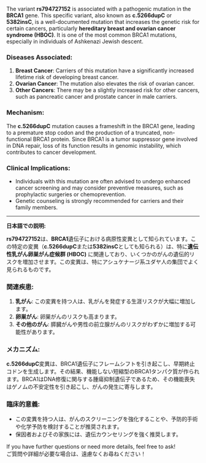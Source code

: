 The variant **rs794727152** is associated with a pathogenic mutation in the **BRCA1** gene. This specific variant, also known as **c.5266dupC** or **5382insC**, is a well-documented mutation that increases the genetic risk for certain cancers, particularly **hereditary breast and ovarian cancer syndrome (HBOC)**. It is one of the most common BRCA1 mutations, especially in individuals of Ashkenazi Jewish descent.

### Diseases Associated:
1. **Breast Cancer**: Carriers of this mutation have a significantly increased lifetime risk of developing breast cancer.
2. **Ovarian Cancer**: The mutation also elevates the risk of ovarian cancer.
3. **Other Cancers**: There may be a slightly increased risk for other cancers, such as pancreatic cancer and prostate cancer in male carriers.

### Mechanism:
The **c.5266dupC** mutation causes a frameshift in the BRCA1 gene, leading to a premature stop codon and the production of a truncated, non-functional BRCA1 protein. Since BRCA1 is a tumor suppressor gene involved in DNA repair, loss of its function results in genomic instability, which contributes to cancer development.

### Clinical Implications:
- Individuals with this mutation are often advised to undergo enhanced cancer screening and may consider preventive measures, such as prophylactic surgeries or chemoprevention.
- Genetic counseling is strongly recommended for carriers and their family members.

---

**日本語での説明:**

**rs794727152**は、**BRCA1**遺伝子における病原性変異として知られています。この特定の変異（**c.5266dupC**または**5382insC**としても知られる）は、特に**遺伝性乳がん卵巣がん症候群 (HBOC)** に関連しており、いくつかのがんの遺伝的リスクを増加させます。この変異は、特にアシュケナージ系ユダヤ人の集団でよく見られるものです。

### 関連疾患:
1. **乳がん**: この変異を持つ人は、乳がんを発症する生涯リスクが大幅に増加します。
2. **卵巣がん**: 卵巣がんのリスクも高まります。
3. **その他のがん**: 膵臓がんや男性の前立腺がんのリスクがわずかに増加する可能性があります。

### メカニズム:
**c.5266dupC**変異は、BRCA1遺伝子にフレームシフトを引き起こし、早期終止コドンを生成します。その結果、機能しない短縮型のBRCA1タンパク質が作られます。BRCA1はDNA修復に関与する腫瘍抑制遺伝子であるため、その機能喪失はゲノムの不安定性を引き起こし、がんの発生に寄与します。

### 臨床的意義:
- この変異を持つ人は、がんのスクリーニングを強化することや、予防的手術や化学予防を検討することが推奨されます。
- 保因者およびその家族には、遺伝カウンセリングを強く推奨します。

If you have further questions or need more details, feel free to ask!  
ご質問や詳細が必要な場合は、遠慮なくお尋ねください！